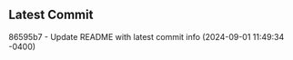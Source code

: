 
## Latest Commit
86595b7 - Update README with latest commit info (2024-09-01 11:49:34 -0400) <Yunxi-Zhou>

